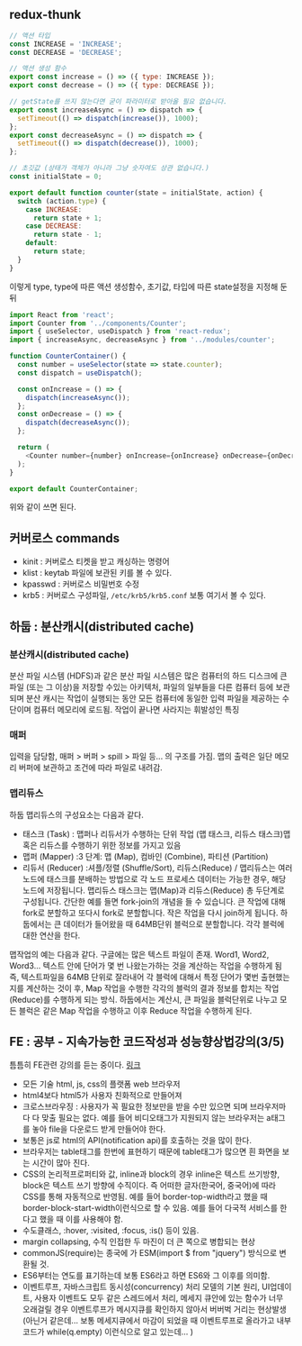 
## redux-thunk
```js
// 액션 타입
const INCREASE = 'INCREASE';
const DECREASE = 'DECREASE';

// 액션 생성 함수
export const increase = () => ({ type: INCREASE });
export const decrease = () => ({ type: DECREASE });

// getState를 쓰지 않는다면 굳이 파라미터로 받아올 필요 없습니다.
export const increaseAsync = () => dispatch => {
  setTimeout(() => dispatch(increase()), 1000);
};
export const decreaseAsync = () => dispatch => {
  setTimeout(() => dispatch(decrease()), 1000);
};

// 초깃값 (상태가 객체가 아니라 그냥 숫자여도 상관 없습니다.)
const initialState = 0;

export default function counter(state = initialState, action) {
  switch (action.type) {
    case INCREASE:
      return state + 1;
    case DECREASE:
      return state - 1;
    default:
      return state;
  }
}
```
이렇게 type, type에 따른 액션 생성함수, 초기값, 타입에 따른 state설정을 지정해 둔뒤 
```js
import React from 'react';
import Counter from '../components/Counter';
import { useSelector, useDispatch } from 'react-redux';
import { increaseAsync, decreaseAsync } from '../modules/counter';

function CounterContainer() {
  const number = useSelector(state => state.counter);
  const dispatch = useDispatch();

  const onIncrease = () => {
    dispatch(increaseAsync());
  };
  const onDecrease = () => {
    dispatch(decreaseAsync());
  };

  return (
    <Counter number={number} onIncrease={onIncrease} onDecrease={onDecrease} />
  );
}

export default CounterContainer;
```
위와 같이 쓰면 된다. 
## 커버로스 commands
 - kinit : 커버로스 티켓을 받고 캐싱하는 명령어
 - klist : keytab 파일에 보관된 키를 볼 수 있다. 
 - kpasswd : 커버로스 비밀번호 수정
 - krb5 : 커버로스 구성파일, `/etc/krb5/krb5.conf` 보통 여기서 볼 수 있다. 

## 하둡 : 분산캐시(distributed cache)
### 분산캐시(distributed cache)
분산 파일 시스템 (HDFS)과 같은 분산 파일 시스템은 많은 컴퓨터의 하드 디스크에 큰 파일 (또는 그 이상)을 저장할 수있는 아키텍처, 파일의 일부들을 다른 컴퓨터 등에 보관되며 분산 캐시는 작업이 실행되는 동안 모든 컴퓨터에 동일한 입력 파일을 제공하는 수단이며 컴퓨터 메모리에 로드됨. 작업이 끝나면 사라지는 휘발성인 특징 
### 매퍼 
입력을 담당함, 매퍼 > 버퍼 > spill > 파일 등... 의 구조를 가짐. 
맵의 출력은 일단 메모리 버퍼에 보관하고 조건에 따라 파일로 내려감. 

### 맵리듀스
하둡 맵리듀스의 구성요소는 다음과 같다. 
 - 태스크 (Task) : 맵퍼나 리듀서가 수행하는 단위 작업 (맵 태스크, 리듀스 태스크)맵 혹은 리듀스를 수행하기 위한 정보를 가지고 있음 
 - 맵퍼 (Mapper)  :3 단계: 맵 (Map), 컴바인 (Combine), 파티션 (Partition) 
 - 리듀서 (Reducer) :셔플/정렬 (Shuffle/Sort), 리듀스(Reduce) / 맵리듀스는 여러 노드에 태스크를 분배하는 방법으로 각 노드 프로세스 데이터는 가능한 경우, 해당 노드에 저장됩니다. 맵리듀스 태스크는 맵(Map)과 리듀스(Reduce) 총 두단계로 구성됩니다. 간단한 예를 들면 fork-join의 개념을 들 수 있습니다. 큰 작업에 대해 fork로 분할하고 또다시 fork로 분할합니다. 작은 작업을 다시 join하게 됩니다. 하둡에서는 큰 데이터가 들어왔을 때 64MB단위 블럭으로 분할합니다. 각각 블럭에 대한 연산을 한다.

맵작업의 예는 다음과 같다. 구글에는 많은 텍스트 파일이 존재. Word1, Word2, Word3... 텍스트 안에 단어가 몇 번 나왔는가하는 것을 계산하는 작업을 수행하게 됨 즉, 텍스트파일을 64MB 단위로 잘라내어 각 블럭에 대해서 특정 단어가 몇번 출현했는지를 계산하는 것이 후, Map 작업을 수행한 각각의 블럭의 결과 정보를 합치는 작업(Reduce)를 수행하게 되는 방식. 하둡에서는 계산시, 큰 파일을 블럭단위로 나누고 모든 블럭은 같은 Map 작업을 수행하고 이후 Reduce 작업을 수행하게 된다.   

## FE : 공부 - 지속가능한 코드작성과 성능향상법강의(3/5)
틈틈히 FE관련 강의를 듣는 중이다. [링크](https://www.fastcampus.co.kr/dev_red_ktg)
 - 모든 기술 html, js, css의 플랫폼 web 브라우저
 - html4보다 html5가 사용자 친화적으로 만들어져
 - 크로스브라우징 : 사용자가 꼭 필요한 정보만을 받을 수만 있으면 되며 브라우저마다 다 맞출 필요는 없다. 예를 들어 비디오태그가 지원되지 않는 브라우저는 a태그를 놓아 file을 다운로드 받게 만들어야 한다. 
 - 보통은 js로 html의 API(notification api)를 호출하는 것을 많이 한다. 
 - 브라우저는 table태그를 한번에 표현하기 때문에 table태그가 많으면 흰 화면을 보는 시간이 많아 진다. 
 - CSS의 논리적프로퍼티와 값, inline과 block의 경우 inline은 텍스트 쓰기방향, block은 텍스트 쓰기 방향에 수직이다. 즉 어떠한 글자(한국어, 중국어)에 따라 CSS를 통해 자동적으로 반영됨. 예를 들어 border-top-width라고 했을 때 border-block-start-width이런식으로 할 수 있음. 예를 들어 다국적 서비스를 한다고 했을 때 이를 사용해야 함. 
 - 수도클래스, :hover, :visited, :focus, :is() 등이 있음. 
 - margin collapsing, 수직 인접한 두 마진이 더 큰 쪽으로 병합되는 현상
 - commonJS(require)는 종국에 가 ESM(import $ from "jquery") 방식으로 변환될 것. 
 - ES6부터는 연도를 표기하는데 보통 ES6라고 하면 ES6와 그 이후를 의미함.
 - 이벤트루프, 자바스크립트 동시성(concurrency) 처리 모델의 기본 원리, UI업데이트, 사용자 이벤트도 모두 같은 스레드에서 처리, 메세지 큐안에 있는 함수가 너무 오래걸릴 경우 이벤트루프가 메시지큐를 확인하지 않아서 버버벅 거리는 현상발생(아닌거 같은데... 보통 메세지큐에서 마감이 되었을 때 이벤트루프로 올라가고 내부코드가 while(q.empty) 이런식으로 알고 있는데... )
